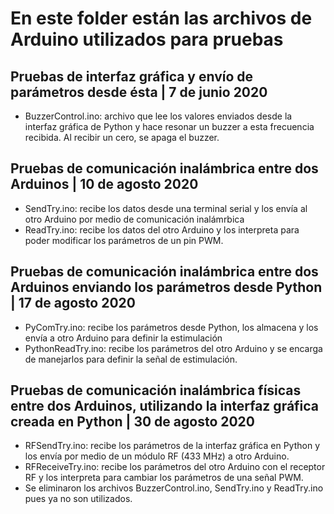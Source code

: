 # En este folder están las archivos de Arduino utilizados para pruebas

## Pruebas de interfaz gráfica y envío de parámetros desde ésta | 7 de junio 2020

- BuzzerControl.ino: archivo que lee los valores enviados desde la interfaz gráfica de Python y hace resonar un buzzer a esta frecuencia recibida. Al recibir un cero, se apaga el buzzer. 

## Pruebas de comunicación inalámbrica entre dos Arduinos | 10 de agosto  2020 

- SendTry.ino: recibe los datos desde una terminal serial y los envía al otro Arduino por medio de comunicación inalámrbica
- ReadTry.ino: recibe los datos del otro Arduino y los interpreta para poder modificar los parámetros de un pin PWM. 

## Pruebas de comunicación inalámbrica entre dos Arduinos enviando los parámetros desde Python | 17 de agosto 2020

- PyComTry.ino: recibe los parámetros desde Python, los almacena y los envía a otro Arduino para definir la estimulación 
- PythonReadTry.ino: recibe los parámetros del otro Arduino y se encarga de manejarlos para definir la señal de estimulación. 

## Pruebas de comunicación inalámbrica físicas entre dos Arduinos, utilizando la interfaz gráfica creada en Python | 30 de agosto 2020
- RFSendTry.ino: recibe los parámetros de la interfaz gráfica en Python y los envía por medio de un módulo RF (433 MHz) a otro Arduino.
- RFReceiveTry.ino: recibe los parámetros del otro Arduino con el receptor RF y los interpreta para cambiar los parámetros de una señal PWM. 
- Se eliminaron los archivos BuzzerControl.ino, SendTry.ino y ReadTry.ino pues ya no son utilizados.